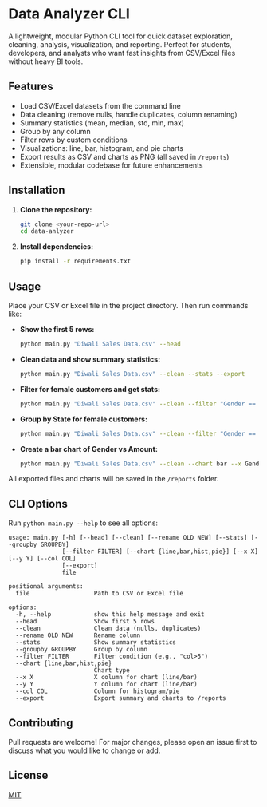# Data Analyzer CLI

A lightweight, modular Python CLI tool for quick dataset exploration, cleaning, analysis, visualization, and reporting. Perfect for students, developers, and analysts who want fast insights from CSV/Excel files without heavy BI tools.

## Features
- Load CSV/Excel datasets from the command line
- Data cleaning (remove nulls, handle duplicates, column renaming)
- Summary statistics (mean, median, std, min, max)
- Group by any column
- Filter rows by custom conditions
- Visualizations: line, bar, histogram, and pie charts
- Export results as CSV and charts as PNG (all saved in `/reports`)
- Extensible, modular codebase for future enhancements

## Installation
1. **Clone the repository:**
   ```bash
   git clone <your-repo-url>
   cd data-anlyzer
   ```
2. **Install dependencies:**
   ```bash
   pip install -r requirements.txt
   ```

## Usage
Place your CSV or Excel file in the project directory. Then run commands like:

- **Show the first 5 rows:**
  ```bash
  python main.py "Diwali Sales Data.csv" --head
  ```
- **Clean data and show summary statistics:**
  ```bash
  python main.py "Diwali Sales Data.csv" --clean --stats --export
  ```
- **Filter for female customers and get stats:**
  ```bash
  python main.py "Diwali Sales Data.csv" --clean --filter "Gender == 'F'" --stats --export
  ```
- **Group by State for female customers:**
  ```bash
  python main.py "Diwali Sales Data.csv" --clean --filter "Gender == 'F'" --groupby State --export
  ```
- **Create a bar chart of Gender vs Amount:**
  ```bash
  python main.py "Diwali Sales Data.csv" --clean --chart bar --x Gender --y Amount --export
  ```

All exported files and charts will be saved in the `/reports` folder.

## CLI Options
Run `python main.py --help` to see all options:
```
usage: main.py [-h] [--head] [--clean] [--rename OLD NEW] [--stats] [--groupby GROUPBY]
               [--filter FILTER] [--chart {line,bar,hist,pie}] [--x X] [--y Y] [--col COL]
               [--export]
               file

positional arguments:
  file                  Path to CSV or Excel file

options:
  -h, --help            show this help message and exit
  --head                Show first 5 rows
  --clean               Clean data (nulls, duplicates)
  --rename OLD NEW      Rename column
  --stats               Show summary statistics
  --groupby GROUPBY     Group by column
  --filter FILTER       Filter condition (e.g., "col>5")
  --chart {line,bar,hist,pie}
                        Chart type
  --x X                 X column for chart (line/bar)
  --y Y                 Y column for chart (line/bar)
  --col COL             Column for histogram/pie
  --export              Export summary and charts to /reports
```

## Contributing
Pull requests are welcome! For major changes, please open an issue first to discuss what you would like to change or add.

## License
[MIT](LICENSE)
